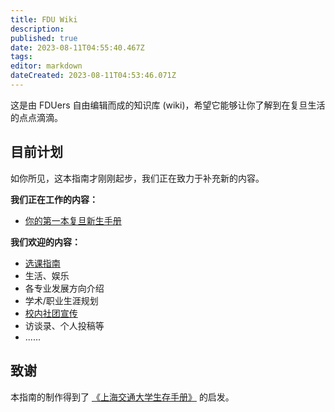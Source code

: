 ```yaml
---
title: FDU Wiki
description: 
published: true
date: 2023-08-11T04:55:40.467Z
tags: 
editor: markdown
dateCreated: 2023-08-11T04:53:46.071Z
---
```


这是由 FDUers 自由编辑而成的知识库 (wiki)，希望它能够让你了解到在复旦生活的点点滴滴。

## 目前计划

如你所见，这本指南才刚刚起步，我们正在致力于补充新的内容。

**我们正在工作的内容：**

- [你的第一本复旦新生手册](/zh/fdu/freshman)

**我们欢迎的内容：**

  - [选课指南](/zh/fdu/studies/选课)
  - 生活、娱乐
  - 各专业发展方向介绍
  - 学术/职业生涯规划
  - [校内社团宣传](/zh/fdu/clubs)
  - 访谈录、个人投稿等
  - ...... 

## 致谢

本指南的制作得到了 [《上海交通大学生存手册》](https://survivesjtu.gitbook.io/survivesjtumanual) 的启发。